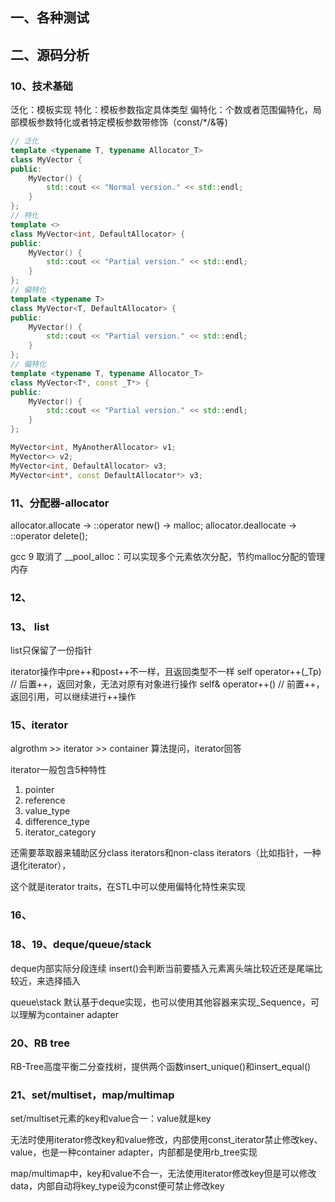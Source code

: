 ## 一、各种测试

## 二、源码分析

### 10、技术基础

泛化：模板实现 
特化：模板参数指定具体类型
偏特化：个数或者范围偏特化，局部模板参数特化或者特定模板参数带修饰（const/*/&等)


``` c++
// 泛化
template <typename T, typename Allocator_T>
class MyVector {
public:
    MyVector() {
        std::cout << "Normal version." << std::endl;
    }
};
// 特化
template <>
class MyVector<int, DefaultAllocator> {
public:
    MyVector() {
        std::cout << "Partial version." << std::endl;
    }
};
// 偏特化
template <typename T>
class MyVector<T, DefaultAllocator> {
public:
    MyVector() {
        std::cout << "Partial version." << std::endl;
    }
};
// 偏特化
template <typename T, typename Allocator_T>
class MyVector<T*, const _T*> {
public:
    MyVector() {
        std::cout << "Partial version." << std::endl;
    }
};

MyVector<int, MyAnotherAllocator> v1;
MyVector<> v2;
MyVector<int, DefaultAllocator> v3;
MyVector<int*, const DefaultAllocator*> v3;
```

### 11、分配器-allocator

allocator.allocate -> ::operator new() -> malloc;
allocator.deallocate -> ::operator delete();

gcc 9 取消了
__pool_alloc：可以实现多个元素依次分配，节约malloc分配的管理内存

### 12、

### 13、 list

list只保留了一份指针

iterator操作中pre++和post++不一样，且返回类型不一样
self operator++(_Tp) // 后置++，返回对象，无法对原有对象进行操作
self& operator++()  // 前置++，返回引用，可以继续进行++操作

### 15、iterator

algrothm >> iterator >> container
算法提问，iterator回答

iterator一般包含5种特性
1. pointer
2. reference
3. value_type
4. difference_type
5. iterator_category

还需要萃取器来辅助区分class iterators和non-class iterators（比如指针，一种退化iterator），

这个就是iterator traits，在STL中可以使用偏特化特性来实现


### 16、

### 18、19、deque/queue/stack

deque内部实际分段连续
insert()会判断当前要插入元素离头端比较近还是尾端比较近，来选择插入

queue\stack 默认基于deque实现，也可以使用其他容器来实现_Sequence，可以理解为container adapter


### 20、RB tree

RB-Tree高度平衡二分查找树，提供两个函数insert_unique()和insert_equal()


### 21、set/multiset，map/multimap

set/multiset元素的key和value合一：value就是key

无法时使用iterator修改key和value修改，内部使用const_iterator禁止修改key、value，也是一种container adapter，内部都是使用rb_tree实现

map/multimap中，key和value不合一，无法使用iterator修改key但是可以修改data，内部自动将key_type设为const便可禁止修改key


